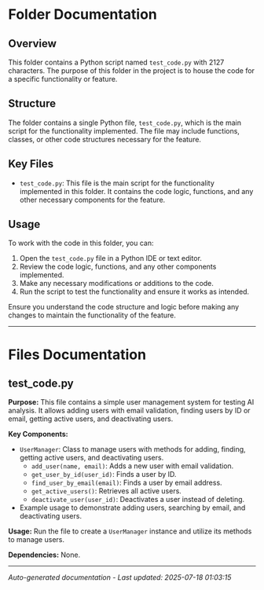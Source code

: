# Folder Documentation

## Overview
This folder contains a Python script named `test_code.py` with 2127 characters. The purpose of this folder in the project is to house the code for a specific functionality or feature.

## Structure
The folder contains a single Python file, `test_code.py`, which is the main script for the functionality implemented. The file may include functions, classes, or other code structures necessary for the feature.

## Key Files
- `test_code.py`: This file is the main script for the functionality implemented in this folder. It contains the code logic, functions, and any other necessary components for the feature.

## Usage
To work with the code in this folder, you can:
1. Open the `test_code.py` file in a Python IDE or text editor.
2. Review the code logic, functions, and any other components implemented.
3. Make any necessary modifications or additions to the code.
4. Run the script to test the functionality and ensure it works as intended.

Ensure you understand the code structure and logic before making any changes to maintain the functionality of the feature.

---

# Files Documentation

## test_code.py

**Purpose:** This file contains a simple user management system for testing AI analysis. It allows adding users with email validation, finding users by ID or email, getting active users, and deactivating users.

**Key Components:**
- `UserManager`: Class to manage users with methods for adding, finding, getting active users, and deactivating users.
  - `add_user(name, email)`: Adds a new user with email validation.
  - `get_user_by_id(user_id)`: Finds a user by ID.
  - `find_user_by_email(email)`: Finds a user by email address.
  - `get_active_users()`: Retrieves all active users.
  - `deactivate_user(user_id)`: Deactivates a user instead of deleting.
- Example usage to demonstrate adding users, searching by email, and deactivating users.

**Usage:** Run the file to create a `UserManager` instance and utilize its methods to manage users.

**Dependencies:** None.

---
*Auto-generated documentation - Last updated: 2025-07-18 01:03:15*
